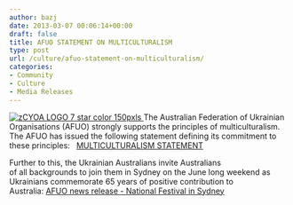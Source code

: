 ```yaml
---
author: bazj
date: 2013-03-07 00:06:14+00:00
draft: false
title: AFUO STATEMENT ON MULTICULTURALISM
type: post
url: /culture/afuo-statement-on-multiculturalism/
categories:
- Community
- Culture
- Media Releases
---
```


[![zCYOA LOGO 7 star color 150pxls](http://www.ozeukes.com/wp-content/uploads/2013/01/zCYOA-LOGO-7-star-color-150pxls.jpg)
](http://www.ozeukes.com/wp-content/uploads/2013/01/zCYOA-LOGO-7-star-color-150pxls.jpg)The Australian Federation of Ukrainian Organisations (AFUO) strongly supports the principles of multiculturalism.  The AFUO has issued the following statement defining its commitment to these principles:   [MULTICULTURALISM STATEMENT](http://www.ozeukes.com/wp-content/uploads/2013/03/MULTICULTURALISM-STATEMENT.pdf)

Further to this, the Ukrainian Australians invite Australians of all backgrounds to join them in Sydney on the June long weekend as Ukrainians commemorate 65 years of positive contribution to Australia: [AFUO news release - National Festival in Sydney](http://www.ozeukes.com/wp-content/uploads/2013/03/AFUO-news-release-National-Festival-in-Sydney.pdf)


